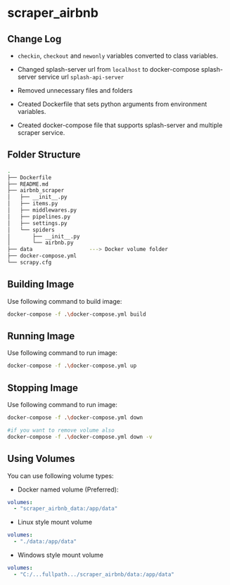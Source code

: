 # scraper_airbnb

## Change Log

- `checkin`, `checkout` and `newonly` variables converted to class variables.

- Changed splash-server url from `localhost` to docker-compose splash-server service url `splash-api-server`

- Removed unnecessary files and folders

- Created Dockerfile that sets python arguments from environment variables.

- Created docker-compose file that supports splash-server and multiple scraper service.

## Folder Structure

```bash
.
├── Dockerfile
├── README.md
├── airbnb_scraper
│   ├── __init__.py
│   ├── items.py
│   ├── middlewares.py
│   ├── pipelines.py
│   ├── settings.py
│   └── spiders
│       ├── __init__.py
│       └── airbnb.py
├── data                  ---> Docker volume folder
├── docker-compose.yml
└── scrapy.cfg
```

## Building Image

Use following command to build image:

```bash
docker-compose -f .\docker-compose.yml build
```

## Running Image

Use following command to run image:

```bash
docker-compose -f .\docker-compose.yml up
```

## Stopping Image

Use following command to run image:

```bash
docker-compose -f .\docker-compose.yml down

#if you want to remove volume also
docker-compose -f .\docker-compose.yml down -v
```

## Using Volumes

You can use following volume types:

* Docker named volume (Preferred):

```yml
volumes:
  - "scraper_airbnb_data:/app/data"
```

* Linux style mount volume

```yml
volumes:
  - "./data:/app/data"
```

* Windows style mount volume

```yml
volumes:
  - "C:/...fullpath.../scraper_airbnb/data:/app/data"
```
